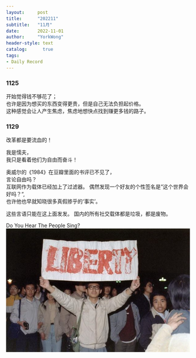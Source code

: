 ```yaml
---
layout:     post
title:      "202211"
subtitle:   "11月"
date:       2022-11-01
author:     "YorkWong"
header-style: text
catalog:      true
tags:
- Daily Record
---
```


### 1125
开始觉得钱不够花了；  
也许是因为想买的东西变得更贵，但是自己无法负担起价格。  
这种感觉会让人产生焦虑，焦虑地想快点找到赚更多钱的路子。

### 1129
改革都是要流血的！

我是懦夫，  
我只是看着他们为自由而奋斗！

奥威尔的《1984》在豆瓣里面的书评已不见了，  
言论自由吗？  
互联网作为载体已经加上了过滤器。
偶然发现一个好友的个性签名是”这个世界会好吗？“,  
也许他也早就知晓很多真假掺乎的‘事实’。

这些言语只能在这上面发发。
国内的所有社交载体都是垃圾，都是废物。  

Do You Hear The People Sing?
![](/img/daily/64.jpg)
